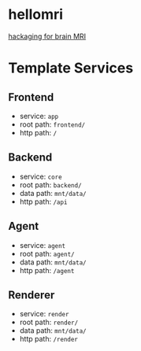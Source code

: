 # hellomri
[hackaging for brain MRI](https://www.hackaging.ai/)


# Template Services

## Frontend
- service: `app`
- root path: `frontend/`
- http path: `/`

## Backend
- service: `core`
- root path: `backend/`
- data path: `mnt/data/`
- http path: `/api`

## Agent
- service: `agent`
- root path: `agent/`
- data path: `mnt/data/`
- http path: `/agent`

## Renderer
- service: `render`
- root path: `render/`
- data path: `mnt/data/`
- http path: `/render`

